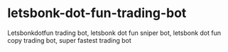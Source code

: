 # letsbonk-dot-fun-trading-bot
Letsbonkdotfun trading bot, letsbonk dot fun sniper bot, letsbonk dot fun copy trading bot, super fastest trading bot
